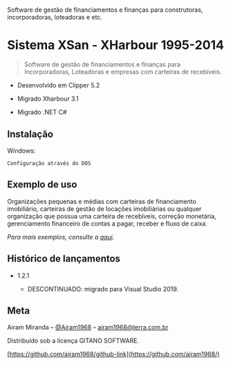 # 



  

  Software de gestão de financiamentos e finanças para construtoras, incorporadoras, loteadoras e etc.

  # Sistema XSan - XHarbour 1995-2014

> Software de gestão de financiamentos e finanças para Incorporadoras, Loteadoras e empresas com carteiras de recebíveis.

- Desenvolvido em Clipper 5.2

- Migrado Xharbour 3.1

- Migrado .NET C#


## Instalação

Windows:

```
Configuração através do DOS
```

## Exemplo de uso

Organizações pequenas e médias com carteiras de financiamento imobiliário, carteiras de gestão de locações imobiliárias ou qualquer organização que possua uma carteira de recebíveis, correção monetária, gerenciamento financeiro de contas a pagar, receber e fluxo de caixa.

*Para mais exemplos, consulte a [aqui](https://www.gitanosoftware.com.br/sanfin.html).*

## Histórico de lançamentos

- 1.2.1

  - DESCONTINUADO: migrado para Visual Studio 2019.

  

## Meta

Airam Miranda – [@Airam1968](https://twitter.com/airam1968) – [airam1968@terra.com.br](mailto:airam1968@terra.com.br)

Distribuído sob a licença GITANO SOFTWARE. 

[https://github.com/airam1968/github-link](https://github.com/airam1968/)

